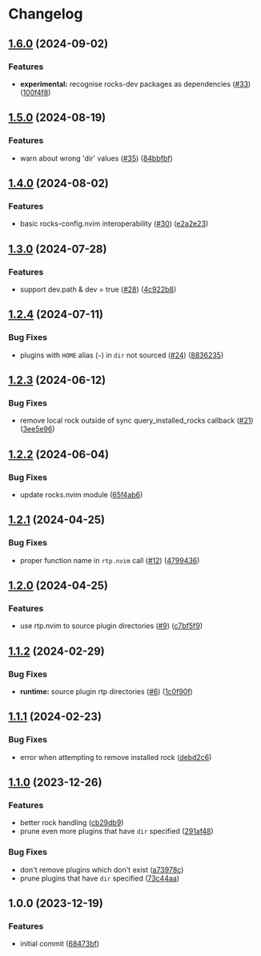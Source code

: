 # Changelog

## [1.6.0](https://github.com/nvim-neorocks/rocks-dev.nvim/compare/v1.5.0...v1.6.0) (2024-09-02)


### Features

* **experimental:** recognise rocks-dev packages as dependencies ([#33](https://github.com/nvim-neorocks/rocks-dev.nvim/issues/33)) ([100f4f8](https://github.com/nvim-neorocks/rocks-dev.nvim/commit/100f4f83c82463db52e6dcbb2b210f2c29308a11))

## [1.5.0](https://github.com/nvim-neorocks/rocks-dev.nvim/compare/v1.4.0...v1.5.0) (2024-08-19)


### Features

* warn about wrong 'dir' values ([#35](https://github.com/nvim-neorocks/rocks-dev.nvim/issues/35)) ([84bbfbf](https://github.com/nvim-neorocks/rocks-dev.nvim/commit/84bbfbf51cee3cbdeeea5444b6a95908d56473e3))

## [1.4.0](https://github.com/nvim-neorocks/rocks-dev.nvim/compare/v1.3.0...v1.4.0) (2024-08-02)


### Features

* basic rocks-config.nvim interoperability ([#30](https://github.com/nvim-neorocks/rocks-dev.nvim/issues/30)) ([e2a2e23](https://github.com/nvim-neorocks/rocks-dev.nvim/commit/e2a2e23befd4ef433942d8367726b2f68863039a))

## [1.3.0](https://github.com/nvim-neorocks/rocks-dev.nvim/compare/v1.2.4...v1.3.0) (2024-07-28)


### Features

* support dev.path & dev = true ([#28](https://github.com/nvim-neorocks/rocks-dev.nvim/issues/28)) ([4c922b8](https://github.com/nvim-neorocks/rocks-dev.nvim/commit/4c922b81b677048e36f2837cd30edceaf5b7cb49))

## [1.2.4](https://github.com/nvim-neorocks/rocks-dev.nvim/compare/v1.2.3...v1.2.4) (2024-07-11)


### Bug Fixes

* plugins with `HOME` alias (`~`) in `dir` not sourced ([#24](https://github.com/nvim-neorocks/rocks-dev.nvim/issues/24)) ([8836235](https://github.com/nvim-neorocks/rocks-dev.nvim/commit/88362352a0e0e4ff3bfddf84cbac2b256485674c))

## [1.2.3](https://github.com/nvim-neorocks/rocks-dev.nvim/compare/v1.2.2...v1.2.3) (2024-06-12)


### Bug Fixes

* remove local rock outside of sync query_installed_rocks callback ([#21](https://github.com/nvim-neorocks/rocks-dev.nvim/issues/21)) ([3ee5e96](https://github.com/nvim-neorocks/rocks-dev.nvim/commit/3ee5e96d40c52bff4432a8cfcdbce61a1135bdd1))

## [1.2.2](https://github.com/nvim-neorocks/rocks-dev.nvim/compare/v1.2.1...v1.2.2) (2024-06-04)


### Bug Fixes

* update rocks.nvim module ([65f4ab6](https://github.com/nvim-neorocks/rocks-dev.nvim/commit/65f4ab611925990e98fc1d8a3c46a198ce4d8e16))

## [1.2.1](https://github.com/nvim-neorocks/rocks-dev.nvim/compare/v1.2.0...v1.2.1) (2024-04-25)


### Bug Fixes

* proper function name in `rtp.nvim` call ([#12](https://github.com/nvim-neorocks/rocks-dev.nvim/issues/12)) ([4799436](https://github.com/nvim-neorocks/rocks-dev.nvim/commit/4799436f301b1cd38842ef2f4c84532299627cc0))

## [1.2.0](https://github.com/nvim-neorocks/rocks-dev.nvim/compare/v1.1.2...v1.2.0) (2024-04-25)


### Features

* use rtp.nvim to source plugin directories ([#9](https://github.com/nvim-neorocks/rocks-dev.nvim/issues/9)) ([c7bf5f9](https://github.com/nvim-neorocks/rocks-dev.nvim/commit/c7bf5f916e9adab3c1e53eb5e6a6a15612e4ed7c))

## [1.1.2](https://github.com/nvim-neorocks/rocks-dev.nvim/compare/v1.1.1...v1.1.2) (2024-02-29)


### Bug Fixes

* **runtime:** source plugin rtp directories ([#6](https://github.com/nvim-neorocks/rocks-dev.nvim/issues/6)) ([1c0f90f](https://github.com/nvim-neorocks/rocks-dev.nvim/commit/1c0f90f51704126a4f8dc3dc9e48b60282307101))

## [1.1.1](https://github.com/nvim-neorocks/rocks-dev.nvim/compare/v1.1.0...v1.1.1) (2024-02-23)


### Bug Fixes

* error when attempting to remove installed rock ([debd2c6](https://github.com/nvim-neorocks/rocks-dev.nvim/commit/debd2c684af22294ae72c68aaaf29fa05f36ae31))

## [1.1.0](https://github.com/nvim-neorocks/rocks-dev.nvim/compare/v1.0.0...v1.1.0) (2023-12-26)


### Features

* better rock handling ([cb29db9](https://github.com/nvim-neorocks/rocks-dev.nvim/commit/cb29db92497b755733c644b91f53848f43cb169e))
* prune even more plugins that have `dir` specified ([291af48](https://github.com/nvim-neorocks/rocks-dev.nvim/commit/291af48243b728cbf7aac04d21aef3c9c5d7acd5))


### Bug Fixes

* don't remove plugins which don't exist ([a73978c](https://github.com/nvim-neorocks/rocks-dev.nvim/commit/a73978c8daadf3a92ecef5acd5477f9758e2936f))
* prune plugins that have `dir` specified ([73c44aa](https://github.com/nvim-neorocks/rocks-dev.nvim/commit/73c44aa0cc0254e3986c9f1eb96c52dc216f1316))

## 1.0.0 (2023-12-19)


### Features

* initial commit ([68473bf](https://github.com/nvim-neorocks/rocks-dev.nvim/commit/68473bfc1a4ce1710271a710fed30ce70f04d4e9))
